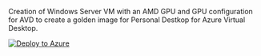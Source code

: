 Creation of Windows Server VM with an AMD GPU and GPU configuration for AVD to create a golden image for Personal Destkop for Azure Virtual Desktop.

[![Deploy to Azure](https://aka.ms/deploytoazurebutton)](https://portal.azure.com/#create/Microsoft.Template/uri/https%3A%2F%2Fraw.githubusercontent.com%2FAldebarancloud%2FWVD-Quickstart%2Fmain%2FModule-4-Golden-Image-Creation%2FVM-WindowsServer-with-graphic-card%2FAMD-VM%2FGolden-Image-Without-Teams-for-WVD%2FGoldenImageAMD-Server.json)